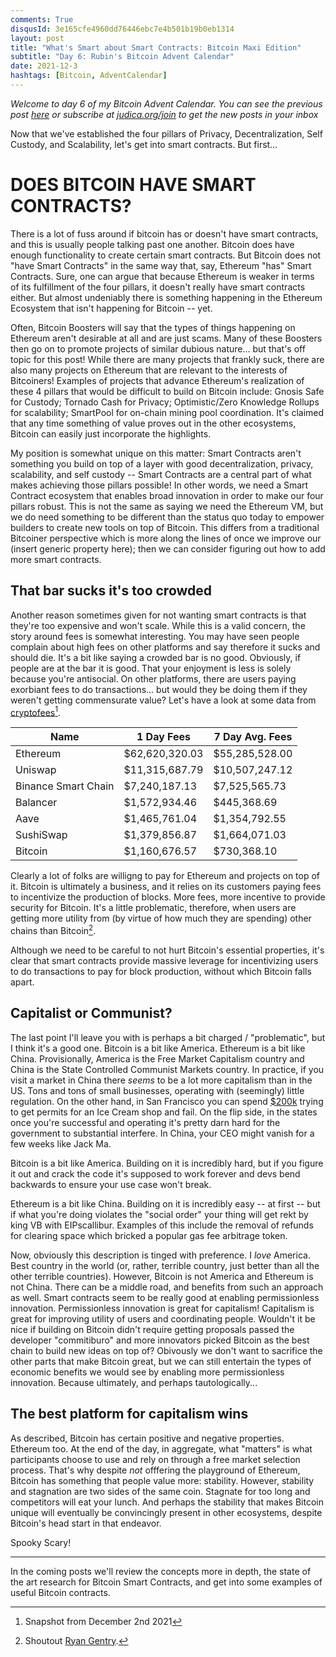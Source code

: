 ```yaml
---
comments: True
disqusId: 3e165cfe4960dd76446ebc7e4b501b19b0eb1314 
layout: post
title: "What's Smart about Smart Contracts: Bitcoin Maxi Edition"
subtitle: "Day 6: Rubin's Bitcoin Advent Calendar"
date: 2021-12-3
hashtags: [Bitcoin, AdventCalendar]
---
```


_Welcome to day 6 of my Bitcoin Advent Calendar. You can see the previous post
[here](/bitcoin/2021/12/02/advent-5/) or subscribe at
[judica.org/join](https://judica.org/join) to get the new posts in your inbox_

Now that we've established the four pillars of Privacy, Decentralization, Self
Custody, and Scalability, let's get into smart contracts. But first…

# DOES BITCOIN HAVE SMART CONTRACTS?

There is a lot of fuss around if bitcoin has or doesn't have smart contracts,
and this is usually people talking past one another. Bitcoin does have enough
functionality to create certain smart contracts. But Bitcoin does not "have
Smart Contracts" in the same way that, say, Ethereum "has" Smart Contracts.
Sure, one can argue that because Ethereum is weaker in terms of its fulfillment
of the four pillars, it doesn't really have smart contracts either. But almost
undeniably there is something happening in the Ethereum Ecosystem that isn't
happening for Bitcoin -- yet.

Often, Bitcoin Boosters will say that the types of things happening on Ethereum
aren't desirable at all and are just scams. Many of these Boosters then go on to
promote projects of similar dubious nature… but that's off topic for this post!
While there are many projects that frankly suck, there are also many projects on
Ethereum that are relevant to the interests of Bitcoiners! Examples of projects
that advance Ethereum's realization of these 4 pillars that would be difficult
to build on Bitcoin include: Gnosis Safe for Custody; Tornado Cash for Privacy;
Optimistic/Zero Knowledge Rollups for scalability; SmartPool for on-chain mining
pool coordination. It's claimed that any time something of value proves out in
the other ecosystems, Bitcoin can easily just incorporate the highlights.

My position is somewhat unique on this matter: Smart Contracts aren't something
you build on top of a layer with good decentralization, privacy, scalability,
and self custody -- Smart Contracts are a central part of what makes achieving
those pillars possible! In other words, we need a Smart Contract ecosystem that
enables broad innovation in order to make our four pillars robust. This is not
the same as saying we need the Ethereum VM, but we do need something to be
different than the status quo today to empower builders to create new tools on
top of Bitcoin. This differs from a traditional Bitcoiner perspective which is
more along the lines of once we improve our (insert generic property here); then
we can consider figuring out how to add more smart contracts.

## That bar sucks it's too crowded

Another reason sometimes given for not wanting smart contracts is that they're
too expensive and won't scale.  While this is a valid concern, the story around
fees is somewhat interesting. You may have seen people complain about high fees
on other platforms and say therefore it sucks and should die. It's a bit like saying
a crowded bar is no good. Obviously, if people are at the bar it is good. That
your enjoyment is less is solely because you're antisocial. On other platforms,
there are users paying exorbiant fees to do transactions... but would they be
doing them if they weren't getting commensurate value? Let's have a look at some
data from [cryptofees](https://cryptofees.com)[^date].

| Name | 1 Day Fees | 7 Day Avg. Fees |
| ---- | ---------- | ----------------|
| Ethereum | $62,620,320.03 | $55,285,528.00 |
| Uniswap | $11,315,687.79 | $10,507,247.12 | 
| Binance Smart Chain | $7,240,187.13 | $7,525,565.73 |
| Balancer | $1,572,934.46 | $445,368.69 |
| Aave | $1,465,761.04 | $1,354,792.55 |
| SushiSwap | $1,379,856.87 | $1,664,071.03 |
| Bitcoin | $1,160,676.57 | $730,368.10 |

Clearly a lot of folks are willigng to pay for Ethereum and projects on top of
it. Bitcoin is ultimately a business, and it relies on its customers paying fees
to incentivize the production of blocks. More fees, more incentive to provide
security for Bitcoin. It's a little problematic, therefore, when users are
getting more utility from (by virtue of how much they are spending) other chains
than Bitcoin[^gent].

Although we need to be careful to not hurt Bitcoin's essential properties, it's
clear that smart contracts provide massive leverage for incentivizing users to
do transactions to pay for block production, without which Bitcoin falls apart.

## Capitalist or Communist?

The last point I'll leave you with is perhaps a bit charged / "problematic", but
I think it's a good one. Bitcoin is a bit like America. Ethereum is a bit like China.
Provisionally, America is the Free Market Capitalism country and China is the
State Controlled Communist Markets country. In practice, if you visit a market
in China there _seems_ to be a lot more capitalism than in the US. Tons and tons
of small businesses, operating with (seemingly) little regulation. On the other
hand, in San Francisco you can spend
[$200k](https://sf.eater.com/2021/4/22/22397615/matcha-n-more-ice-cream-store-200000-quits)
trying to get permits for an Ice Cream shop and fail. On the flip side, in the states once you're
successful and operating it's pretty darn hard for the government to substantial interfere.
In China, your CEO might vanish for a few weeks like Jack Ma.

Bitcoin is a bit like America. Building on it is incredibly hard, but if you
figure it out and crack the code it's supposed to work forever and devs bend
backwards to ensure your use case won't break.

Ethereum is a bit like China. Building on it is incredibly easy -- at first --
but if what you're doing violates the "social order" your thing will get rekt by
king VB with EIPscallibur. Examples of this include the removal of refunds for
clearing space which bricked a popular gas fee arbitrage token.

Now, obviously this description is tinged with preference. I *love* America.
Best country in the world (or, rather, terrible country, just better than all
the other terrible countries). However, Bitcoin is not America and Ethereum is
not China. There can be a middle road, and benefits from such an approach as
well. Smart contracts seem to be really good at enabling permissionless
innovation. Permissionless innovation is great for capitalism! Capitalism is
great for improving utility of users and coordinating people. Wouldn't it be
nice if building on Bitcoin didn't require getting proposals passed the
developer "commitiburo" and  more innovators picked Bitcoin as the best chain to
build new ideas on top of? Obivously we don't want to sacrifice the other parts
that make Bitcoin great, but we can still entertain the types of economic
benefits we would see by enabling more permissionless innovation. Because
ultimately, and perhaps tautologically...

## The best platform for capitalism wins

As described, Bitcoin has certain positive and negative properties. Ethereum
too. At the end of the day, in aggregate, what "matters" is what participants
choose to use and rely on through a free market selection process. That's why
despite _not_ offfering the playground of Ethereum, Bitcoin has something that
people value more: stability. However, stability and stagnation are two sides of
the same coin. Stagnate for too long and competitors will eat your lunch.  And
perhaps the stability that makes Bitcoin unique will eventually be convincingly
present in other ecosystems, despite Bitcoin's head start in that endeavor.

Spooky Scary!


<hr>


In the coming posts we'll review the concepts more in depth, the state of the
art research for Bitcoin Smart Contracts, and get into some examples of useful
Bitcoin contracts.

[^date]: Snapshot from December 2nd 2021
[^gent]: Shoutout [Ryan Gentry](https://pleb.fi/transcripts/2020/miami/ryang/).